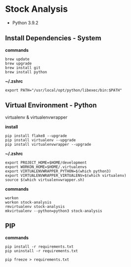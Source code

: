 # Stock Analysis
*   Python 3.9.2

## Install Dependencies - System

**commands**

    brew update
    brew upgrade
    brew install git
    brew install python

**~/.zshrc**

    export PATH="/usr/local/opt/python/libexec/bin:$PATH"

## Virtual Environment - Python

virtualenv & virtualenvwrapper

**install**

    pip install flake8 --upgrade
    pip install virtualenv --upgrade
    pip install virtualenvwrapper --upgrade

**~/.zshrc**

    export PROJECT_HOME=$HOME/development
    export WORKON_HOME=$HOME/.virtualenvs
    export VIRTUALENVWRAPPER_PYTHON=$(which python3)
    export VIRTUALENVWRAPPER_VIRTUALENV=$(which virtualenv)
    source $(which virtualenvwrapper.sh)

**commands**

    workon
    workon stock-analysis
    rmvirtualenv stock-analysis
    mkvirtualenv --python=python3 stock-analysis

## PIP

**commands**

    pip install -r requirements.txt
    pip uninstall -r requirements.txt

    pip freeze > requirements.txt
